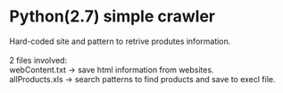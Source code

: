 # Python(2.7) simple crawler

Hard-coded site and pattern to retrive produtes information.\
\
2 files involved:\
webContent.txt -> save html information from websites.\
allProducts.xls -> search patterns to find products and save to execl file.
